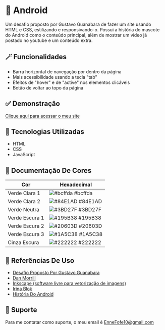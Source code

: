 
# 📱 Android

 Um desafio proposto por Gustavo Guanabara de fazer um site usando HTML e CSS, estilizando e responsivando-o. Possui a história do mascote do Android como o conteúdo principal, além de mostrar um vídeo já postado no youtube e um conteúdo extra.


## 🪄 Funcionalidades

 - Barra horizontal de navegação por dentro da página
 - Mais acessibilidade usando a tecla "tab"
 - Efeitos de "hover" e de "active" nos elementos clicáveis
 - Botão de voltar ao topo da página


## ✅ Demonstração

 [Clique aqui para acessar o meu site](https://enne-amore.github.io/Android/)


## 🚀 Tecnologias Utilizadas

 - HTML
 - CSS
 - JavaScript


## 🌈 Documentação De Cores

| Cor                 | Hexadecimal                                                      |
| ------------------- | ---------------------------------------------------------------- |
| Verde Clara 1       | ![#bcffda](https://via.placeholder.com/10/bcffda?text=+) #bcffda |
| Verde Clara 2       | ![#84E1AD](https://via.placeholder.com/10/84E1AD?text=+) #84E1AD |
| Verde Neutra        | ![#3BD27F](https://via.placeholder.com/10/3BD27F?text=+) #3BD27F |
| Verde Escura 1      | ![#195B38](https://via.placeholder.com/10/195B38?text=+) #195B38 |
| Verde Escura 2      | ![#20603D](https://via.placeholder.com/10/20603D?text=+) #20603D |
| Verde Escura 3      | ![#1A5C38](https://via.placeholder.com/10/1A5C38?text=+) #1A5C38 |
| Cinza Escura        | ![#222222](https://via.placeholder.com/10/222222?text=+) #222222 |


## 🌟 Referências De Uso

 - [Desafio Proposto Por Gustavo Guanabara](https://github.com/gustavoguanabara/html-css/tree/master/desafios/modulo-02/d010)
 - [Dan Morrill](https://androidcommunity.com/dan-morrill-shows-us-the-android-mascot-that-almost-was-20130103/)
 - [Inkscape (software livre para vetorização de imagens)](https://inkscape.org)
 - [Irina Blok](https://www.irinablok.com/android)
 - [História Do Android](https://www.android.com/intl/en_uk/history/)


## 🔧 Suporte

 Para me contatar como suporte, o meu email é EnneFofe10@gmail.com 
